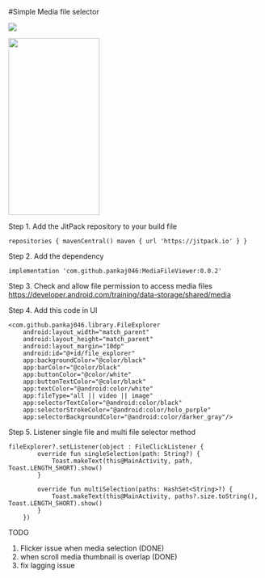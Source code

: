 #Simple Media file selector

[![](https://jitpack.io/v/pankaj046/MediaFileViewer.svg)](https://jitpack.io/#pankaj046/MediaFileViewer)

<img src='https://raw.githubusercontent.com/pankaj046/MediaFileViewer/master/demo/demo.gif' width=180 height=350/>

Step 1. Add the JitPack repository to your build file

`repositories {
    mavenCentral()
    maven { url 'https://jitpack.io' }
}`

Step 2. Add the dependency

`implementation 'com.github.pankaj046:MediaFileViewer:0.0.2'`

Step 3. Check and allow file permission to access media files
https://developer.android.com/training/data-storage/shared/media

Step 4. Add this code in UI

    <com.github.pankaj046.library.FileExplorer
        android:layout_width="match_parent"
        android:layout_height="match_parent"
        android:layout_margin="10dp"
        android:id="@+id/file_explorer"
        app:backgroundColor="@color/black"
        app:barColor="@color/black"
        app:buttonColor="@color/white"
        app:buttonTextColor="@color/black"
        app:textColor="@android:color/white"
        app:fileType="all || video || image"
        app:selectorTextColor="@android:color/black"
        app:selectorStrokeColor="@android:color/holo_purple"
        app:selectorBackgroundColor="@android:color/darker_gray"/>

Step 5. Listener single file and multi file selector method


    fileExplorer?.setListener(object : FileClickListener {
            override fun singleSelection(path: String?) {
                Toast.makeText(this@MainActivity, path, Toast.LENGTH_SHORT).show()
            }

            override fun multiSelection(paths: HashSet<String>?) {
                Toast.makeText(this@MainActivity, paths?.size.toString(), Toast.LENGTH_SHORT).show()
            }
        })


TODO
1) Flicker issue when media selection (DONE)
2) when scroll media thumbnail is overlap (DONE)
3) fix lagging issue 
